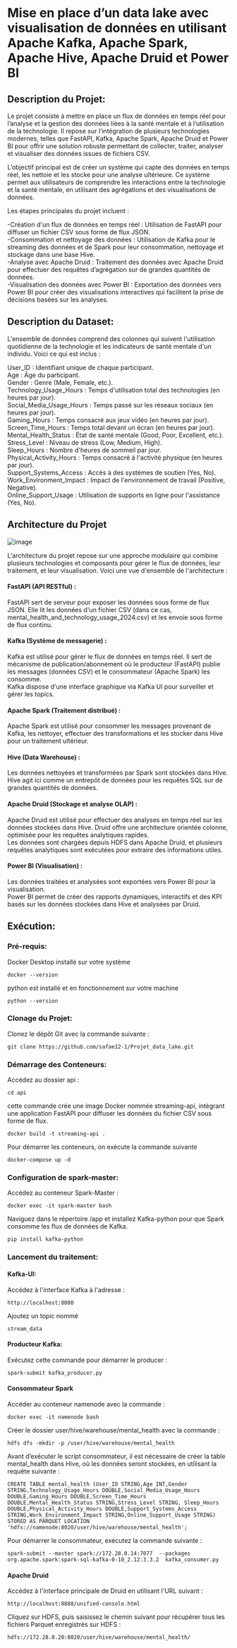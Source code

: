 # Mise en place d’un data lake avec visualisation de données en utilisant Apache Kafka, Apache Spark, Apache Hive, Apache Druid et Power BI
 
## Description du Projet:
Le projet consiste à mettre en place un flux de données en temps réel pour l’analyse et la gestion des données liées à la santé mentale et à l’utilisation de la technologie. Il repose sur l’intégration de plusieurs technologies modernes, telles que FastAPI, Kafka, Apache Spark, Apache Druid et Power BI pour offrir une solution robuste permettant de collecter, traiter, analyser et visualiser des données issues de fichiers CSV.  

L’objectif principal est de créer un système qui capte des données en temps réel, les nettoie et les stocke pour une analyse ultérieure. Ce système permet aux utilisateurs de comprendre les interactions entre la technologie et la santé mentale, en utilisant des agrégations et des visualisations de données.  

Les étapes principales du projet incluent :  

-Création d'un flux de données en temps réel : Utilisation de FastAPI pour diffuser un fichier CSV sous forme de flux JSON.  
-Consommation et nettoyage des données : Utilisation de Kafka pour le streaming des données et de Spark pour leur consommation, nettoyage et stockage dans une base Hive.  
-Analyse avec Apache Druid : Traitement des données avec Apache Druid pour effectuer des requêtes d’agrégation sur de grandes quantités de données.  
-Visualisation des données avec Power BI : Exportation des données vers Power BI pour créer des visualisations interactives qui facilitent la prise de décisions basées sur les analyses.  
## Description du Dataset:
L'ensemble de données comprend des colonnes qui suivent l'utilisation quotidienne de la technologie et les indicateurs de santé mentale d'un individu. Voici ce qui est inclus :  

User_ID : Identifiant unique de chaque participant.  
Age : Âge du participant.  
Gender : Genre (Male, Female, etc.).  
Technology_Usage_Hours : Temps d'utilisation total des technologies (en heures par jour).  
Social_Media_Usage_Hours : Temps passé sur les réseaux sociaux (en heures par jour).  
Gaming_Hours : Temps consacré aux jeux vidéo (en heures par jour).  
Screen_Time_Hours : Temps total devant un écran (en heures par jour).  
Mental_Health_Status : État de santé mentale (Good, Poor, Excellent, etc.).  
Stress_Level : Niveau de stress (Low, Medium, High).  
Sleep_Hours : Nombre d'heures de sommeil par jour.  
Physical_Activity_Hours : Temps consacré à l'activité physique (en heures par jour).  
Support_Systems_Access : Accès à des systèmes de soutien (Yes, No).  
Work_Environment_Impact : Impact de l'environnement de travail (Positive, Negative).  
Online_Support_Usage : Utilisation de supports en ligne pour l'assistance (Yes, No).  

## Architecture du Projet
![image](https://github.com/user-attachments/assets/0b21b4b2-3b7b-4b80-9d5b-4fe39748e838)

L'architecture du projet repose sur une approche modulaire qui combine plusieurs technologies et composants pour gérer le flux de données, leur traitement, et leur visualisation. Voici une vue d'ensemble de l'architecture :

#### FastAPI (API RESTful) :

FastAPI sert de serveur pour exposer les données sous forme de flux JSON. Elle lit les données d'un fichier CSV (dans ce cas, mental_health_and_technology_usage_2024.csv) et les envoie sous forme de flux continu.
#### Kafka (Système de messagerie) :

Kafka est utilisé pour gérer le flux de données en temps réel. Il sert de mécanisme de publication/abonnement où le producteur (FastAPI) publie les messages (données CSV) et le consommateur (Apache Spark) les consomme.  
Kafka dispose d'une interface graphique via Kafka UI pour surveiller et gérer les topics.
#### Apache Spark (Traitement distribué) :

Apache Spark est utilisé pour consommer les messages provenant de Kafka, les nettoyer, effectuer des transformations et les stocker dans Hive pour un traitement ultérieur.
#### Hive (Data Warehouse) :

Les données nettoyées et transformées par Spark sont stockées dans Hive. Hive agit ici comme un entrepôt de données pour les requêtes SQL sur de grandes quantités de données.
#### Apache Druid (Stockage et analyse OLAP) :

Apache Druid est utilisé pour effectuer des analyses en temps réel sur les données stockées dans Hive. Druid offre une architecture orientée colonne, optimisée pour les requêtes analytiques rapides.  
Les données sont chargées depuis HDFS dans Apache Druid, et plusieurs requêtes analytiques sont exécutées pour extraire des informations utiles.
#### Power BI (Visualisation) :

Les données traitées et analysées sont exportées vers Power BI pour la visualisation.  
Power BI permet de créer des rapports dynamiques, interactifs et des KPI basés sur les données stockées dans Hive et analysées par Druid.
## Exécution:
### Pré-requis:
Docker Desktop installé sur votre système  
```
docker --version
``` 
python est installé et en fonctionnement sur votre machine  
```
python --version
```
### Clonage du Projet:
Clonez le dépôt Git avec la commande suivante :  
```
git clone https://github.com/safae12-1/Projet_data_lake.git
```
### Démarrage des Conteneurs:
Accédez au dossier api :  
```
cd api
```
cette commande crée une image Docker nommée streaming-api, intégrant une application FastAPI pour diffuser les données du fichier CSV sous forme de flux.
```
docker build -t streaming-api .
```
Pour démarrer les conteneurs, on exécute la commande suivante 
```
docker-compose up -d
```
### Configuration de spark-master:
Accédez au conteneur Spark-Master :  
```
docker exec -it spark-master bash
```
Naviguez dans le répertoire /app et installez Kafka-python pour que Spark consomme les flux de données de Kafka.  
```
pip install kafka-python 
```
###  Lancement du traitement:
#### Kafka-UI:
Accédez à l'interface Kafka à l'adresse :
```
http://localhost:8080
```  
Ajoutez un topic nommé  
```
stream_data
```
#### Producteur Kafka:
Exécutez cette commande pour démarrer le producer :  
```
spark-submit kafka_producer.py
```  
#### Consommateur Spark 
Accéder au conteneur namenode avec la commande :  
```
docker exec -it namenode bash
```  
Créer le dossier user/hive/warehouse/mental_health avec la commande :  
```
hdfs dfs -mkdir -p /user/hive/warehouse/mental_health
```  
Avant d’exécuter le script consommateur, il est nécessaire de créer la table mental_health dans Hive, où les données seront stockées, en utilisant la requête suivante :  
```
CREATE TABLE mental_health (User_ID STRING,Age INT,Gender STRING,Technology_Usage_Hours DOUBLE,Social_Media_Usage_Hours DOUBLE,Gaming_Hours DOUBLE,Screen_Time_Hours DOUBLE,Mental_Health_Status STRING,Stress_Level STRING, Sleep_Hours DOUBLE,Physical_Activity_Hours DOUBLE,Support_Systems_Access STRING,Work_Environment_Impact STRING,Online_Support_Usage STRING) STORED AS PARQUET LOCATION 'hdfs://namenode:8020/user/hive/warehouse/mental_health';
```  
Pour démarrer le consommateur, exécutez la commande suivante :  
```
spark-submit --master spark://172.28.0.14:7077  --packages org.apache.spark:spark-sql-kafka-0-10_2.12:3.3.2  kafka_consumer.py
```
#### Apache Druid
Accédez à l'interface principale de Druid en utilisant l'URL suivant : 
```
http://localhost:8888/unified-console.html
```
Cliquez sur HDFS, puis saisissez le chemin suivant pour récupérer tous les fichiers Parquet enregistrés sur HDFS :  
```
hdfs://172.28.0.20:8020/user/hive/warehouse/mental_health/
```



